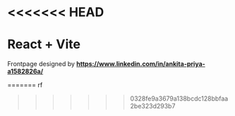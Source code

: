 <<<<<<< HEAD
=======

# React + Vite
Frontpage designed by **https://www.linkedin.com/in/ankita-priya-a1582826a/**




=======
rf

>>>>>>> 0328fe9a3679a138bcdc128bbfaa2be323d293b7

